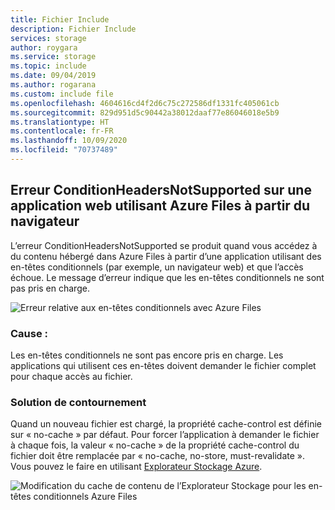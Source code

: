 ```yaml
---
title: Fichier Include
description: Fichier Include
services: storage
author: roygara
ms.service: storage
ms.topic: include
ms.date: 09/04/2019
ms.author: rogarana
ms.custom: include file
ms.openlocfilehash: 4604616cd4f2d6c75c272586df1331fc405061cb
ms.sourcegitcommit: 829d951d5c90442a38012daaf77e86046018e5b9
ms.translationtype: HT
ms.contentlocale: fr-FR
ms.lasthandoff: 10/09/2020
ms.locfileid: "70737489"
---
```

## <a name="error-conditionheadersnotsupported-from-a-web-application-using-azure-files-from-browser"></a>Erreur ConditionHeadersNotSupported sur une application web utilisant Azure Files à partir du navigateur

L’erreur ConditionHeadersNotSupported se produit quand vous accédez à du contenu hébergé dans Azure Files à partir d’une application utilisant des en-têtes conditionnels (par exemple, un navigateur web) et que l’accès échoue. Le message d’erreur indique que les en-têtes conditionnels ne sont pas pris en charge.

![Erreur relative aux en-têtes conditionnels avec Azure Files](media/storage-files-condition-headers/conditionalerror.png)

### <a name="cause"></a>Cause :

Les en-têtes conditionnels ne sont pas encore pris en charge. Les applications qui utilisent ces en-têtes doivent demander le fichier complet pour chaque accès au fichier.

### <a name="workaround"></a>Solution de contournement

Quand un nouveau fichier est chargé, la propriété cache-control est définie sur « no-cache » par défaut. Pour forcer l’application à demander le fichier à chaque fois, la valeur « no-cache » de la propriété cache-control du fichier doit être remplacée par « no-cache, no-store, must-revalidate ». Vous pouvez le faire en utilisant [Explorateur Stockage Azure](https://azure.microsoft.com/features/storage-explorer/).

![Modification du cache de contenu de l’Explorateur Stockage pour les en-têtes conditionnels Azure Files](media/storage-files-condition-headers/storage-explorer-cache.png)